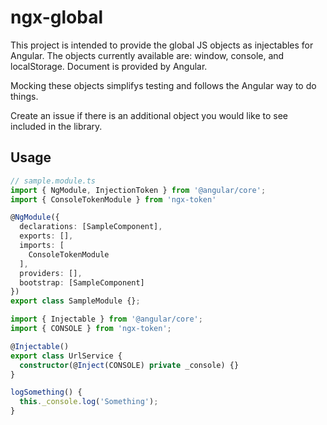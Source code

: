 # ngx-global
This project is intended to provide the global JS objects as injectables for Angular. The objects currently available are: window, console, and localStorage. Document is provided by Angular.

Mocking these objects simplifys testing and follows the Angular way to do things.

Create an issue if there is an additional object you would like to see included in the library.

## Usage
```ts
// sample.module.ts
import { NgModule, InjectionToken } from '@angular/core';
import { ConsoleTokenModule } from 'ngx-token'

@NgModule({
  declarations: [SampleComponent],
  exports: [],
  imports: [
    ConsoleTokenModule
  ],
  providers: [],
  bootstrap: [SampleComponent]
})
export class SampleModule {};
```

```ts
import { Injectable } from '@angular/core';
import { CONSOLE } from 'ngx-token';

@Injectable()
export class UrlService {
  constructor(@Inject(CONSOLE) private _console) {}
}

logSomething() {
  this._console.log('Something');
}
```